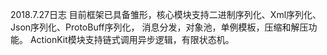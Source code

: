 2018.7.27日志
	目前框架已具备雏形，核心模块支持二进制序列化、Xml序列化、Json序列化、ProtoBuff序列化，
	消息分发，对象池，单例模板，压缩和解压功能。
	ActionKit模块支持链式调用异步逻辑，有限状态机。